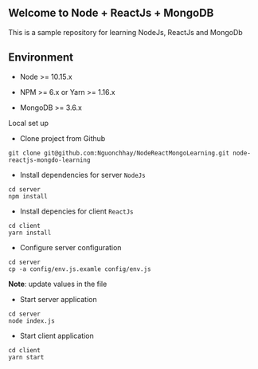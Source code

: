 Welcome to Node + ReactJs + MongoDB
---

This is a sample repository for learning NodeJs, ReactJs and MongoDb

Environment
---

* Node >= 10.15.x

* NPM >= 6.x or Yarn >= 1.16.x

* MongoDB >= 3.6.x

Local set up

* Clone project from Github
```
git clone git@github.com:Nguonchhay/NodeReactMongoLearning.git node-reactjs-mongdo-learning
```

* Install dependencies for server `NodeJs`
```
cd server
npm install
```

* Install depencies for client `ReactJs`
```
cd client
yarn install
```

* Configure server configuration
```
cd server
cp -a config/env.js.examle config/env.js
```
__Note__: update values in the file

* Start server application
```
cd server
node index.js
```

* Start client application
```
cd client
yarn start
```
